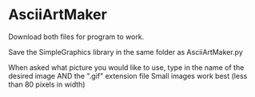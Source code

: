 # AsciiArtMaker
Download both files for program to work. 

Save the SimpleGraphics library in the same folder as AsciiArtMaker.py

When asked what picture you would like to use, type in the name of the desired image AND 
the ".gif" extension file 
Small images work best (less than 80 pixels in width)
